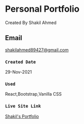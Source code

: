 # Personal Portfolio

Created By Shakil Ahmed

## Email

shakilahmed89427@gmail.com

### `Created Date`

29-Nov-2021

### `Used`

React,Bootstrap,Vanilla CSS

### `Live Site Link`

[Shakil's Portfolio](https://shakil-portfolio.netlify.app/)

